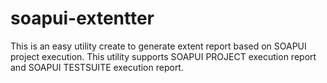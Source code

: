 # soapui-extentter
This is an easy utility create to generate extent report based on SOAPUI project execution. This utility supports SOAPUI PROJECT execution report and SOAPUI TESTSUITE execution report.
